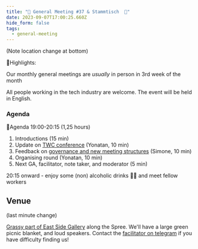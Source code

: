 ```yaml
---
title: "🎉 General Meeting #37 & Stammtisch  🍻"
date: 2023-09-07T17:00:25.660Z
hide_form: false
tags:
  - general-meeting
---
```

(Note location change at bottom)

💫Highlights: 

Our monthly general meetings are *usually* in person in 3rd week of the month

All people working in the tech industry are welcome. The event will be held in English.

### Agenda

📝Agenda 19:00-20:15 (1,25 hours)

1. Introductions (15 min)
2. Update on [TWC conference](https://techworkersberlin.com/events/tech-conference-2023) (Yonatan, 10 min)
3. Feedback on [governance and new meeting structures](https://www.notion.so/Member-s-Handbook-1-1-WIP-bf7b1112ffe9499497dc2cea962a6a95?pvs=4) (Simone, 10 min)
4. Organising round (Yonatan, 10 min)
5. Next GA, facilitator, note taker, and moderator (5 min)

20:15 onward - enjoy some (non) alcoholic drinks 🍻🥤 and meet fellow workers

## Venue

(last minute change) 

[Grassy part of East Side Gallery](https://www.google.com/maps/place/52%C2%B030'12.6%22N+13%C2%B026'35.4%22E/@52.5035102,13.4426511,18.17z/data=!4m4!3m3!8m2!3d52.5034965!4d13.4431706?hl=en-DE&entry=ttu) along the Spree. We'll have a large green picnic blanket, and loud speakers. Contact the [facilitator on telegram](https://t.me/shushugah) if you have difficulty finding us!